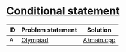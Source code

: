 # [Conditional statement](https://www.e-olymp.com/en/contests/9527)



| ID | Problem statement                                                   | Solution                 |
|----|---------------------------------------------------------------------|--------------------------|
| A  | [Olympiad](https://www.e-olymp.com/en/contests/9527/problems/83482) | [A/main.cpp](A/main.cpp) |

